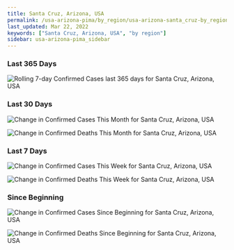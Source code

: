 ```yaml
---
title: Santa Cruz, Arizona, USA
permalink: /usa-arizona-pima/by_region/usa-arizona-santa_cruz-by_region.html
last_updated: Mar 22, 2022
keywords: ["Santa Cruz, Arizona, USA", "by region"]
sidebar: usa-arizona-pima_sidebar
---
```


<h3>Last 365 Days</h3>

![Rolling 7-day Confirmed Cases last 365 days for Santa Cruz, Arizona, USA](/covid_tracker/images/graphs/usa-arizona-santa_cruz-weekly_totals_graph.png)

<h3>Last 30 Days</h3>

![Change in Confirmed Cases This Month for Santa Cruz, Arizona, USA](/covid_tracker/images/graphs/usa-arizona-santa_cruz-delta_confirmed-30_days_graph.png)

![Change in Confirmed Deaths This Month for Santa Cruz, Arizona, USA](/covid_tracker/images/graphs/usa-arizona-santa_cruz-delta_deaths-30_days_graph.png)

<h3>Last 7 Days</h3>

![Change in Confirmed Cases This Week for Santa Cruz, Arizona, USA](/covid_tracker/images/graphs/usa-arizona-santa_cruz-delta_confirmed-7_days_graph.png)

![Change in Confirmed Deaths This Week for Santa Cruz, Arizona, USA](/covid_tracker/images/graphs/usa-arizona-santa_cruz-delta_deaths-7_days_graph.png)

<h3>Since Beginning</h3>

![Change in Confirmed Cases Since Beginning for Santa Cruz, Arizona, USA](/covid_tracker/images/graphs/usa-arizona-santa_cruz-delta_confirmed-since_beginning_graph.png)

![Change in Confirmed Deaths Since Beginning for Santa Cruz, Arizona, USA](/covid_tracker/images/graphs/usa-arizona-santa_cruz-delta_deaths-since_beginning_graph.png)
